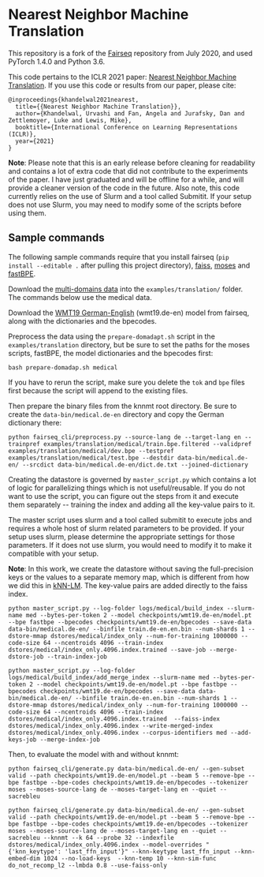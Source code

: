 # Nearest Neighbor Machine Translation

This repository is a fork of the [Fairseq](https://github.com/pytorch/fairseq) repository from July 2020, and used PyTorch 1.4.0 and Python 3.6.  

This code pertains to the ICLR 2021 paper: [Nearest Neighbor Machine Translation](https://arxiv.org/pdf/2010.00710.pdf). If you use this code or results from our paper, please cite:  

```
@inproceedings{khandelwal2021nearest,
  title={{Nearest Neighbor Machine Translation}},
  author={Khandelwal, Urvashi and Fan, Angela and Jurafsky, Dan and Zettlemoyer, Luke and Lewis, Mike},
  booktitle={International Conference on Learning Representations (ICLR)},
  year={2021}
}
```

__Note__: Please note that this is an early release before cleaning for readability and contains a lot of extra code that did not contribute to the experiments of the paper. I have just graduated and will be offline for a while, and will provide a cleaner version of the code in the future. Also note, this code currently relies on the use of Slurm and a tool called Submitit. If your setup does not use Slurm, you may need to modify some of the scripts before using them.

## Sample commands

The following sample commands require that you install fairseq (`pip install --editable .` after pulling this project directory), [faiss](https://github.com/facebookresearch/faiss/blob/master/INSTALL.md), [moses](https://github.com/moses-smt/mosesdecoder) and [fastBPE](https://github.com/glample/fastBPE).  

Download the [multi-domains data](https://github.com/roeeaharoni/unsupervised-domain-clusters) into the `examples/translation/` folder. The commands below use the medical data.

Download the [WMT19 German-English](https://github.com/pytorch/fairseq/tree/8b9eaacf6b2d502cd7886dd7bf702a46ab37f058/examples/translation) (wmt19.de-en)  model from fairseq, along with the dictionaries and the bpecodes.  

Preprocess the data using the `prepare-domadapt.sh` script in the `examples/translation` directory, but be sure to set the paths for the moses scripts, fastBPE, the model dictionaries and the bpecodes first:
```
bash prepare-domadap.sh medical
```
If you have to rerun the script, make sure you delete the `tok` and `bpe` files first because the script will append to the existing files.

Then prepare the binary files from the knnmt root directory. Be sure to create the `data-bin/medical.de-en` directory and copy the German dictionary there:  
```
python fairseq_cli/preprocess.py --source-lang de --target-lang en --trainpref examples/translation/medical/train.bpe.filtered --validpref examples/translation/medical/dev.bpe --testpref examples/translation/medical/test.bpe --destdir data-bin/medical.de-en/ --srcdict data-bin/medical.de-en/dict.de.txt --joined-dictionary
```

Creating the datastore is governed by `master_script.py` which contains a lot of logic for parallelizing things which is not useful/reusable. If you do not want to use the script, you can figure out the steps from it and execute them separately -- training the index and adding all the key-value pairs to it.  

The master script uses slurm and a tool called submitit to execute jobs and requires a whole host of slurm related parameters to be provided. If your setup uses slurm, please determine the appropriate settings for those parameters. If it does not use slurm, you would need to modify it to make it compatible with your setup.

__Note__: In this work, we create the datastore without saving the full-precision keys or the values to a separate memory map, which is different from how we did this in [kNN-LM](https://github.com/urvashik/knnlm). The key-value pairs are added directly to the faiss index.


```
python master_script.py --log-folder logs/medical/build_index --slurm-name med --bytes-per-token 2 --model checkpoints/wmt19.de-en/model.pt --bpe fastbpe --bpecodes checkpoints/wmt19.de-en/bpecodes --save-data data-bin/medical.de-en/ --binfile train.de-en.en.bin --num-shards 1 --dstore-mmap dstores/medical/index_only --num-for-training 1000000 --code-size 64 --ncentroids 4096 --train-index dstores/medical/index_only.4096.index.trained --save-job --merge-dstore-job --train-index-job  

python master_script.py --log-folder logs/medical/build_index/add_merge_index --slurm-name med --bytes-per-token 2 --model checkpoints/wmt19.de-en/model.pt --bpe fastbpe --bpecodes checkpoints/wmt19.de-en/bpecodes --save-data data-bin/medical.de-en/ --binfile train.de-en.en.bin --num-shards 1 --dstore-mmap dstores/medical/index_only --num-for-training 1000000 --code-size 64 --ncentroids 4096 --train-index dstores/medical/index_only.4096.index.trained  --faiss-index dstores/medical/index_only.4096.index --write-merged-index dstores/medical/index_only.4096.index --corpus-identifiers med --add-keys-job --merge-index-job
```

Then, to evaluate the model with and without knnmt:
```
python fairseq_cli/generate.py data-bin/medical.de-en/ --gen-subset valid --path checkpoints/wmt19.de-en/model.pt --beam 5 --remove-bpe --bpe fastbpe --bpe-codes checkpoints/wmt19.de-en/bpecodes --tokenizer moses --moses-source-lang de --moses-target-lang en --quiet --sacrebleu  

python fairseq_cli/generate.py data-bin/medical.de-en/ --gen-subset valid --path checkpoints/wmt19.de-en/model.pt --beam 5 --remove-bpe --bpe fastbpe --bpe-codes checkpoints/wmt19.de-en/bpecodes --tokenizer moses --moses-source-lang de --moses-target-lang en --quiet --sacrebleu --knnmt --k 64 --probe 32 --indexfile dstores/medical/index_only.4096.index --model-overrides "{'knn_keytype': 'last_ffn_input'}" --knn-keytype last_ffn_input --knn-embed-dim 1024 --no-load-keys  --knn-temp 10 --knn-sim-func do_not_recomp_l2 --lmbda 0.8 --use-faiss-only
```
